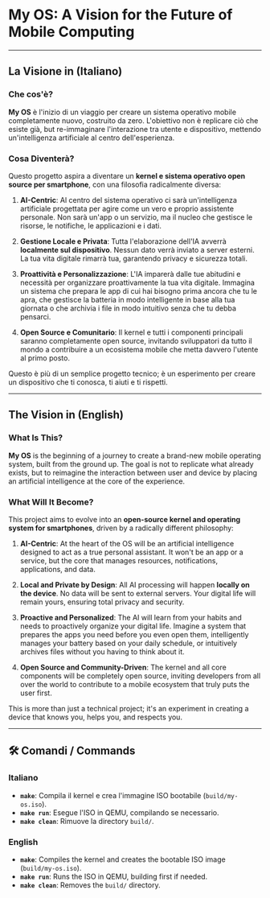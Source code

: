 
# My OS: A Vision for the Future of Mobile Computing


---

## La Visione in (Italiano)

### Che cos'è?

**My OS** è l'inizio di un viaggio per creare un sistema operativo mobile completamente nuovo, costruito da zero. L'obiettivo non è replicare ciò che esiste già, but re-immaginare l'interazione tra utente e dispositivo, mettendo un'intelligenza artificiale al centro dell'esperienza.

### Cosa Diventerà?

Questo progetto aspira a diventare un **kernel e sistema operativo open source per smartphone**, con una filosofia radicalmente diversa:

1.  **AI-Centric**: Al centro del sistema operativo ci sarà un'intelligenza artificiale progettata per agire come un vero e proprio assistente personale. Non sarà un'app o un servizio, ma il nucleo che gestisce le risorse, le notifiche, le applicazioni e i dati.

2.  **Gestione Locale e Privata**: Tutta l'elaborazione dell'IA avverrà **localmente sul dispositivo**. Nessun dato verrà inviato a server esterni. La tua vita digitale rimarrà tua, garantendo privacy e sicurezza totali.

3.  **Proattività e Personalizzazione**: L'IA imparerà dalle tue abitudini e necessità per organizzare proattivamente la tua vita digitale. Immagina un sistema che prepara le app di cui hai bisogno prima ancora che tu le apra, che gestisce la batteria in modo intelligente in base alla tua giornata o che archivia i file in modo intuitivo senza che tu debba pensarci.

4.  **Open Source e Comunitario**: Il kernel e tutti i componenti principali saranno completamente open source, invitando sviluppatori da tutto il mondo a contribuire a un ecosistema mobile che metta davvero l'utente al primo posto.

Questo è più di un semplice progetto tecnico; è un esperimento per creare un dispositivo che ti conosca, ti aiuti e ti rispetti.

---


##  The Vision in (English)


### What Is This?



**My OS** is the beginning of a journey to create a brand-new mobile operating system, built from the ground up. The goal is not to replicate what already exists, but to reimagine the interaction between user and device by placing an artificial intelligence at the core of the experience.



### What Will It Become?



This project aims to evolve into an **open-source kernel and operating system for smartphones**, driven by a radically different philosophy:

1.  **AI-Centric**: At the heart of the OS will be an artificial intelligence designed to act as a true personal assistant. It won't be an app or a service, but the core that manages resources, notifications, applications, and data.

2.  **Local and Private by Design**: All AI processing will happen **locally on the device**. No data will be sent to external servers. Your digital life will remain yours, ensuring total privacy and security.

3.  **Proactive and Personalized**: The AI will learn from your habits and needs to proactively organize your digital life. Imagine a system that prepares the apps you need before you even open them, intelligently manages your battery based on your daily schedule, or intuitively archives files without you having to think about it.

4.  **Open Source and Community-Driven**: The kernel and all core components will be completely open source, inviting developers from all over the world to contribute to a mobile ecosystem that truly puts the user first.

This is more than just a technical project; it's an experiment in creating a device that knows you, helps you, and respects you.

---


## 🛠️ Comandi / Commands


### Italiano



-   **`make`**: Compila il kernel e crea l'immagine ISO bootabile (`build/my-os.iso`).
-   **`make run`**: Esegue l'ISO in QEMU, compilando se necessario.
-   **`make clean`**: Rimuove la directory `build/`.



### English



-   **`make`**: Compiles the kernel and creates the bootable ISO image (`build/my-os.iso`).
-   **`make run`**: Runs the ISO in QEMU, building first if needed.
-   **`make clean`**: Removes the `build/` directory.
